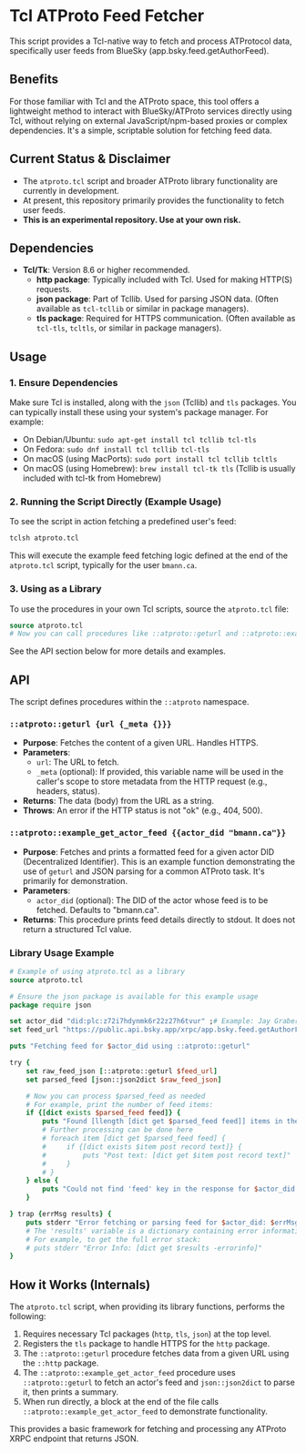 # Tcl ATProto Feed Fetcher

This script provides a Tcl-native way to fetch and process ATProtocol data, specifically user feeds from BlueSky (app.bsky.feed.getAuthorFeed).

## Benefits

For those familiar with Tcl and the ATProto space, this tool offers a lightweight method to interact with BlueSky/ATProto services directly using Tcl, without relying on external JavaScript/npm-based proxies or complex dependencies. It's a simple, scriptable solution for fetching feed data.

## Current Status & Disclaimer

- The `atproto.tcl` script and broader ATProto library functionality are currently in development.
- At present, this repository primarily provides the functionality to fetch user feeds.
- **This is an experimental repository. Use at your own risk.**

## Dependencies

*   **Tcl/Tk**: Version 8.6 or higher recommended.
    *   **http package**: Typically included with Tcl. Used for making HTTP(S) requests.
    *   **json package**: Part of Tcllib. Used for parsing JSON data. (Often available as `tcl-tcllib` or similar in package managers).
    *   **tls package**: Required for HTTPS communication. (Often available as `tcl-tls`, `tcltls`, or similar in package managers).

## Usage

### 1. Ensure Dependencies
Make sure Tcl is installed, along with the `json` (Tcllib) and `tls` packages. You can typically install these using your system's package manager. For example:
*   On Debian/Ubuntu: `sudo apt-get install tcl tcllib tcl-tls`
*   On Fedora: `sudo dnf install tcl tcllib tcl-tls`
*   On macOS (using MacPorts): `sudo port install tcl tcllib tcltls`
*   On macOS (using Homebrew): `brew install tcl-tk tls` (Tcllib is usually included with tcl-tk from Homebrew)

### 2. Running the Script Directly (Example Usage)
To see the script in action fetching a predefined user's feed:
```bash
tclsh atproto.tcl
```
This will execute the example feed fetching logic defined at the end of the `atproto.tcl` script, typically for the user `bmann.ca`.

### 3. Using as a Library
To use the procedures in your own Tcl scripts, source the `atproto.tcl` file:
```tcl
source atproto.tcl
# Now you can call procedures like ::atproto::geturl and ::atproto::example_get_actor_feed
```
See the API section below for more details and examples.

## API

The script defines procedures within the `::atproto` namespace.

### `::atproto::geturl {url {_meta {}}}`
*   **Purpose**: Fetches the content of a given URL. Handles HTTPS.
*   **Parameters**:
    *   `url`: The URL to fetch.
    *   `_meta` (optional): If provided, this variable name will be used in the caller's scope to store metadata from the HTTP request (e.g., headers, status).
*   **Returns**: The data (body) from the URL as a string.
*   **Throws**: An error if the HTTP status is not "ok" (e.g., 404, 500).

### `::atproto::example_get_actor_feed {{actor_did "bmann.ca"}}`
*   **Purpose**: Fetches and prints a formatted feed for a given actor DID (Decentralized Identifier). This is an example function demonstrating the use of `geturl` and JSON parsing for a common ATProto task. It's primarily for demonstration.
*   **Parameters**:
    *   `actor_did` (optional): The DID of the actor whose feed is to be fetched. Defaults to "bmann.ca".
*   **Returns**: This procedure prints feed details directly to stdout. It does not return a structured Tcl value.

### Library Usage Example
```tcl
# Example of using atproto.tcl as a library
source atproto.tcl

# Ensure the json package is available for this example usage
package require json

set actor_did "did:plc:z72i7hdynmk6r22z27h6tvur" ;# Example: Jay Graber's DID
set feed_url "https://public.api.bsky.app/xrpc/app.bsky.feed.getAuthorFeed?actor=${actor_did}"

puts "Fetching feed for $actor_did using ::atproto::geturl"

try {
    set raw_feed_json [::atproto::geturl $feed_url]
    set parsed_feed [json::json2dict $raw_feed_json]

    # Now you can process $parsed_feed as needed
    # For example, print the number of feed items:
    if {[dict exists $parsed_feed feed]} {
        puts "Found [llength [dict get $parsed_feed feed]] items in the feed for $actor_did."
        # Further processing can be done here
        # foreach item [dict get $parsed_feed feed] {
        #     if {[dict exists $item post record text]} {
        #         puts "Post text: [dict get $item post record text]"
        #     }
        # }
    } else {
        puts "Could not find 'feed' key in the response for $actor_did."
    }

} trap {errMsg results} {
    puts stderr "Error fetching or parsing feed for $actor_did: $errMsg"
    # The 'results' variable is a dictionary containing error information
    # For example, to get the full error stack:
    # puts stderr "Error Info: [dict get $results -errorinfo]"
}
```

## How it Works (Internals)

The `atproto.tcl` script, when providing its library functions, performs the following:
1.  Requires necessary Tcl packages (`http`, `tls`, `json`) at the top level.
2.  Registers the `tls` package to handle HTTPS for the `http` package.
3.  The `::atproto::geturl` procedure fetches data from a given URL using the `::http` package.
4.  The `::atproto::example_get_actor_feed` procedure uses `::atproto::geturl` to fetch an actor's feed and `json::json2dict` to parse it, then prints a summary.
5.  When run directly, a block at the end of the file calls `::atproto::example_get_actor_feed` to demonstrate functionality.

This provides a basic framework for fetching and processing any ATProto XRPC endpoint that returns JSON.
